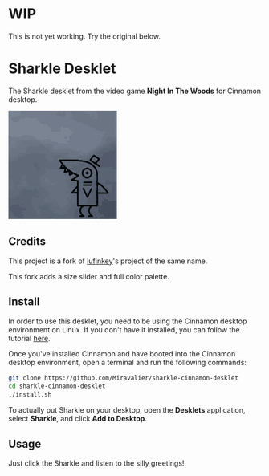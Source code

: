 # WIP
This is not yet working. Try the original below.

# Sharkle Desklet
The Sharkle desklet from the video game **Night In The Woods** for Cinnamon desktop.

![alt tag](https://raw.githubusercontent.com/Miravalier/sharkle-cinnamon-desklet/master/preview.gif)

## Credits
This project is a fork of [lufinkey](https://github.com/lufinkey/sharkle-cinnamon-desklet)'s project of the same name.

This fork adds a size slider and full color palette.


## Install

In order to use this desklet, you need to be using the Cinnamon desktop environment on Linux. If you don't have it installed, you can follow the tutorial [here](https://www.lifewire.com/install-cinnamon-on-ubuntu-4125605).

Once you've installed Cinnamon and have booted into the Cinnamon desktop environment, open a terminal and run the following commands:

``` bash
git clone https://github.com/Miravalier/sharkle-cinnamon-desklet
cd sharkle-cinnamon-desklet
./install.sh
```

To actually put Sharkle on your desktop, open the **Desklets** application, select **Sharkle**, and click **Add to Desktop**.

## Usage

Just click the Sharkle and listen to the silly greetings!
